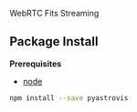 WebRTC Fits Streaming

Package Install
---------------

**Prerequisites**
- [node](http://nodejs.org/)

```bash
npm install --save pyastrovis
```
